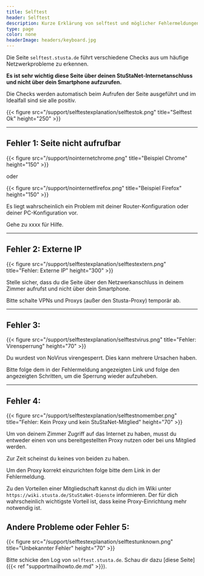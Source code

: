 ```yaml
---
title: Selftest
header: Selftest
description: Kurze Erklärung von selftest und möglicher Fehlermeldungen
type: page
color: none
headerImage: headers/keyboard.jpg
---
```


Die Seite `selftest.stusta.de` führt verschiedene Checks aus um häufige Netzwerkprobleme zu erkennen.

**Es ist sehr wichtig diese Seite über deinen StuStaNet-Internetanschluss und nicht über dein Smartphone aufzurufen.**

Die Checks werden automatisch beim Aufrufen der Seite ausgeführt und im Idealfall sind sie alle positiv.

{{< figure src="/support/selftestexplanation/selftestok.png" title="Selftest Ok" height="250" >}}

***

## Fehler 1: Seite nicht aufrufbar

{{< figure src="/support/nointernetchrome.png" title="Beispiel Chrome" height="150" >}}

oder

{{< figure src="/support/nointernetfirefox.png" title="Beispiel Firefox" height="150" >}}

Es liegt wahrscheinlich ein Problem mit deiner Router-Konfiguration oder deiner PC-Konfiguration vor.

Gehe zu xxxx für Hilfe.

***

## Fehler 2: Externe IP

{{< figure src="/support/selftestexplanation/selftestextern.png" title="Fehler: Externe IP" height="300" >}}

Stelle sicher, dass du die Seite über den Netzwerkanschluss in deinem Zimmer aufrufst und nicht über dein Smartphone.

Bitte schalte VPNs und Proxys (außer den Stusta-Proxy) temporär ab.

***

## Fehler 3: 

{{< figure src="/support/selftestexplanation/selftestvirus.png" title="Fehler: Virensperrung" height="70" >}}

Du wurdest von NoVirus virengesperrt. Dies kann mehrere Ursachen haben.

Bitte folge dem in der Fehlermeldung angezeigten Link und folge den angezeigten Schritten, um die Sperrung wieder aufzuheben.

***

## Fehler 4:

{{< figure src="/support/selftestexplanation/selftestnomember.png" title="Fehler: Kein Proxy und kein StuStaNet-Mitglied" height="70" >}}

Um von deinem Zimmer Zugriff auf das Internet zu haben, musst du entweder einen von uns bereitgestellten Proxy nutzen oder bei uns Mitglied werden.

Zur Zeit scheinst du keines von beiden zu haben.

Um den Proxy korrekt einzurichten folge bitte dem Link in der Fehlermeldung.

Zu den Vorteilen einer Mitgliedschaft kannst du dich im Wiki unter `https://wiki.stusta.de/StuStaNet-Dienste` informieren. Der für dich wahrscheinlich wichtigste Vorteil ist, dass keine Proxy-Einrichtung mehr notwendig ist.

## Andere Probleme oder Fehler 5:

{{< figure src="/support/selftestexplanation/selftestunknown.png" title="Unbekannter Fehler" height="70" >}}

Bitte schicke den Log von `selftest.stusta.de`. Schau dir dazu [diese Seite]({{< ref "supportmailhowto.de.md" >}}).
